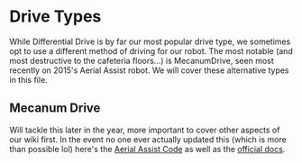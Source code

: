 # Drive Types

While Differential Drive is by far our most popular drive type, we sometimes opt to use a different method of driving for our robot. The most notable (and most destructive to the cafeteria floors...) is MecanumDrive, seen most recently on 2015's Aerial Assist robot. We will cover these alternative types in this file.

## Mecanum Drive

Will tackle this later in the year, more important to cover other aspects of our wiki first. In the event no one ever actually updated this (which is more than possible lol) here's the [Aerial Assist Code](https://github.com/frc3624/aerial-assist) as well as the [official docs](https://first.wpi.edu/FRC/roborio/beta/docs/java/edu/wpi/first/wpilibj/drive/MecanumDrive.html).
